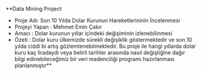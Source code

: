 **Data Mining Project

* Proje Adı: Son 10 Yılda Dolar Kurunun Hareketlerininin İncelenmesi
* Projeyi Yapan : Mehmet Emin Çakır 
* Amacı : Dolar kurunun yıllar içindeki değişiminin izlenebilinmesi
* Özeti : Dolar kuru ülkemizde sürekli değişiklik göstermektedir ve son 10 yılda ciddi bi artış gözlemlenebilmektedir. Bu proje ile hangi yıllarda
  dolar kuru kaç liradaydı veya belirli tarihler arasında nasıl değiştiğine dağır bilgi edinebileceğimiz bir veri madenciliği programı hazırlanması
  planlanmıştır**
